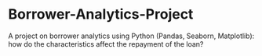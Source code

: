 # Borrower-Analytics-Project
A project on borrower analytics using Python (Pandas, Seaborn, Matplotlib): how do the characteristics affect the repayment of the loan?
